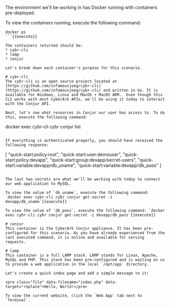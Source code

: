 
The environment we'll be working in has Docker running with containers pre-deployed.

To view the containers running, execute the following command:
```
docker ps
```{{execute}}

The containers returned should be:
* cybr-cli
* lamp
* conjur

Let's break down each container's purpose for this scenario.

# cybr-cli
The cybr-cli is an open source project located at [https://github.com/infamousjoeg/cybr-cli](https://github.com/infamousjoeg/cybr-cli) and written in Go. It is available for Windows, Linux and MacOS + MacOS ARM.  Even though this CLI works with most CyberArk APIs, we'll be using it today to interact with the Conjur API.

Next, let's see what resources in Conjur our user has access to. To do this, execute the following command:
```
docker exec cybr-cli cybr conjur list
```{{execute}}

If everything is authenticated properly, you should have received the following response:

```
[
  "quick-start:policy:root",
  "quick-start:user:demouser",
  "quick-start:policy:devapp",
  "quick-start:group:devapp/secret-users",
  "quick-start:variable:devapp/db_uname",
  "quick-start:variable:devapp/db_pass"
]
```

The last two secrets are what we'll be working with today to connect our web application to MySQL.

To view the value of `db_uname`, execute the following command: `docker exec cybr-cli cybr conjur get-secret -i devapp/db_uname`{{execute}}

To view the value of `db_pass`, execute the following command: `docker exec cybr-cli cybr conjur get-secret -i devapp/db_pass`{{execute}}

# conjur
This container is the CyberArk Conjur appliance. It has been pre-configured for this scenario. As you have already experienced from the last executed command, it is online and available for serving requests. 

# lamp
This container is a full LAMP stack. LAMP stands for Linux, Apache, MySQL and PHP. This stack has been pre-configured and is waiting on us to provide a web application in the local `/opt/app` directory.

Let's create a quick index page and add a simple message to it:

<pre class="file" data-filename="index.php" data-target="replace">Hello, World!</pre>

To view the current website, click the `Web App` tab next to `Terminal`.